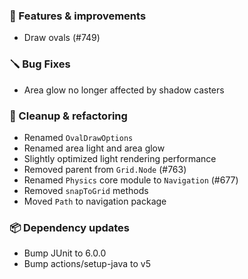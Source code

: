 ### 🚀 Features & improvements

- Draw ovals (#749)

### 🪛 Bug Fixes

- Area glow no longer affected by shadow casters

### 🧽 Cleanup & refactoring

- Renamed `OvalDrawOptions`
- Renamed area light and area glow
- Slightly optimized light rendering performance
- Removed parent from `Grid.Node` (#763)
- Renamed `Physics` core module to `Navigation` (#677)
- Removed `snapToGrid` methods
- Moved `Path` to navigation package

### 📦 Dependency updates

- Bump JUnit to 6.0.0
- Bump actions/setup-java to v5